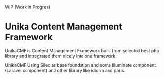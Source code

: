 WIP (Work in Progres)

Unika Content Management Framework
====================================

UnikaCMF is Content Management Framework build from selected best php library and intregrated them nicely into one framework.

UnikaCMF Using Silex as base foundation and some Illuminate component (Laravel component) and other library like idiorm and paris.